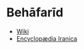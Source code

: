 # Behāfarīd
- [Wiki]()
- [Encyclopædia Iranica](https://iranicaonline.org/articles/behafarid-zoroastrian-heresiarch-and-self-styled-prophet-killed-131-748-49)